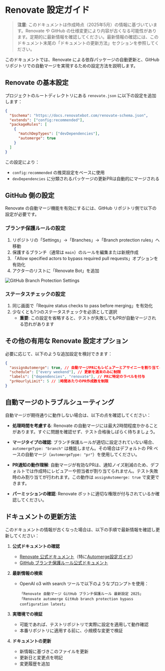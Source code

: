 # Renovate 設定ガイド

> **注意**: このドキュメントは作成時点（2025年5月）の情報に基づいています。Renovate や GitHub の仕様変更により内容が古くなる可能性があります。定期的に最新情報を確認してください。最新情報の確認には、このドキュメント末尾の「ドキュメントの更新方法」セクションを参照してください。

このドキュメントでは、Renovate による依存パッケージの自動更新と、GitHub リポジトリでの自動マージを実現するための設定方法を説明します。

## Renovate の基本設定

プロジェクトのルートディレクトリにある `renovate.json` に以下の設定を追加します：

```json
{
  "$schema": "https://docs.renovatebot.com/renovate-schema.json",
  "extends": ["config:recommended"],
  "packageRules": [
    {
      "matchDepTypes": ["devDependencies"],
      "automerge": true
    }
  ]
}
```

この設定により：

- `config:recommended` の推奨設定をベースに使用
- `devDependencies` に分類されるパッケージの更新PRは自動的にマージされる

## GitHub 側の設定

Renovate の自動マージ機能を有効にするには、GitHub リポジトリ側で以下の設定が必要です。

### ブランチ保護ルールの設定

1. リポジトリの「Settings」→「Branches」→「Branch protection rules」へ移動
2. 保護するブランチ（通常は `main`）のルールを編集または新規作成
3. 「Allow specified actors to bypass required pull requests」オプションを有効化
4. アクターのリストに「Renovate Bot」を追加

![GitHub Branch Protection Settings](https://docs.github.com/assets/cb-46656/mw-1440/images/help/repository/bypass-pull-request-requirements.webp)

### ステータスチェックの設定

1. 同じ画面で「Require status checks to pass before merging」を有効化
2. 少なくとも1つのステータスチェックを必須として選択
   - **重要**: この設定を省略すると、テストが失敗してもPRが自動マージされる恐れがあります

## その他の有用な Renovate 設定オプション

必要に応じて、以下のような追加設定を検討できます：

```json
{
  "assignAutomerge": true, // 自動マージPRにもレビュアーとアサイニーを割り当てる
  "schedule": ["every weekend"], // 更新を週末のみに制限
  "labels": ["dependencies", "renovate"], // PRに特定のラベルを付与
  "prHourlyLimit": 5 // 1時間あたりのPR作成数を制限
}
```

## 自動マージのトラブルシューティング

自動マージが期待通りに動作しない場合は、以下の点を確認してください：

- **処理時間を考慮する**: Renovate の自動マージには最大2時間程度かかることがあります。すぐに問題を確認せず、テスト合格後しばらく待ちましょう。

- **マージタイプの確認**: ブランチ保護ルールが適切に設定されていない場合、`automergeType: "branch"` は機能しません。その場合はデフォルトの PR ベースの自動マージ（`automergeType: "pr"`）を使用してください。

- **PR通知の動作理解**: 自動マージが有効なPRは、通知ノイズ削減のため、デフォルトでは作成時にレビュアーや担当者が割り当てられません。テスト失敗時のみ割り当てが行われます。この動作は `assignAutomerge: true` で変更できます。

- **パーミッションの確認**: Renovate ボットに適切な権限が付与されているか確認してください。

## ドキュメントの更新方法

このドキュメントの情報が古くなった場合は、以下の手順で最新情報を確認し更新してください：

1. **公式ドキュメントの確認**

   - [Renovate 公式ドキュメント](https://docs.renovatebot.com/)（特に[Automerge設定ガイド](https://docs.renovatebot.com/key-concepts/automerge/)）
   - [GitHub ブランチ保護ルール公式ドキュメント](https://docs.github.com/ja/repositories/configuring-branches-and-merges-in-your-repository/managing-protected-branches/about-protected-branches)

2. **最新情報の検索**

   - OpenAI o3 with search ツールで以下のようなプロンプトを使用：
     ```
     「Renovate 自動マージ GitHub ブランチ保護ルール 最新設定 2025」
     「Renovate automerge GitHub branch protection bypass configuration latest」
     ```

3. **実環境での検証**

   - 可能であれば、テストリポジトリで実際に設定を適用して動作確認
   - 本番リポジトリに適用する前に、小規模な変更で検証

4. **ドキュメントの更新**
   - 新情報に基づきこのファイルを更新
   - 更新日と変更点を明記
   - 変更履歴を追加
